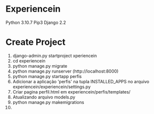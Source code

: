 # Experiencein
Python 3.10.7
Pip3
Django 2.2

# Create Project 
1. django-admin.py startproject xperiencein 
2. cd experiencein
3. python manage.py migrate
4. python manage.py runserver (http://localhost:8000)
5. python manage.py startapp perfis
6. Adicionar a aplicação 'perfis' na tupla INSTALLED_APPS no arquivo experiencein/experiencein/settings.py
7. Criar pagina perfil.html em experiencein/perfis/templates/
8. Atualizando arquivo models.py
9. python manage.py makemigrations
10. 


